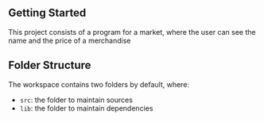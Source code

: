 ## Getting Started

This project consists of a program for a market, where the user can see the name and the price of a merchandise
## Folder Structure

The workspace contains two folders by default, where:

- `src`: the folder to maintain sources
- `lib`: the folder to maintain dependencies
